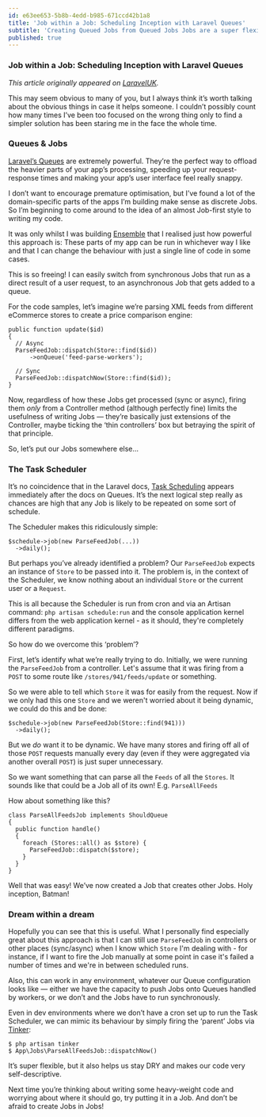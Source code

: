 ```yaml
---
id: e63ee653-5b8b-4edd-b985-671ccd42b1a8
title: 'Job within a Job: Scheduling Inception with Laravel Queues'
subtitle: 'Creating Queued Jobs from Queued Jobs Jobs are a super flexible approach to writing domain-specific parts of your application. Pushing the boundaries of Jobs, we can do some really powerful things to automate and simplify our work.'
published: true
---
```




### Job within a Job: Scheduling Inception with Laravel Queues

*This article originally appeared on* [*LaravelUK*](https://laravelphp.uk/blog/tutorials/job-within-a-job-scheduling-inception-with-laravel-queues)*.*

This may seem obvious to many of you, but I always think it’s worth talking about the obvious things in case it helps someone. I couldn’t possibly count how many times I’ve been too focused on the wrong thing only to find a simpler solution has been staring me in the face the whole time.

### Queues &amp; Jobs

[Laravel’s Queues](https://laravel.com/docs/5.6/queues) are extremely powerful. They’re the perfect way to offload the heavier parts of your app’s processing, speeding up your request-response times and making your app’s user interface feel really snappy.

I don’t want to encourage premature optimisation, but I’ve found a lot of the domain-specific parts of the apps I’m building make sense as discrete Jobs. So I’m beginning to come around to the idea of an almost Job-first style to writing my code.

It was only whilst I was building [Ensemble](https://ens.emble.app/) that I realised just how powerful this approach is: These parts of my app can be run in whichever way I like and that I can change the behaviour with just a single line of code in some cases.

This is so freeing! I can easily switch from synchronous Jobs that run as a direct result of a user request, to an asynchronous Job that gets added to a queue.

For the code samples, let’s imagine we’re parsing XML feeds from different eCommerce stores to create a price comparison engine:

```
public function update($id)
{
  // Async
  ParseFeedJob::dispatch(Store::find($id))
      ->onQueue('feed-parse-workers');
  
  // Sync
  ParseFeedJob::dispatchNow(Store::find($id));
}
```

Now, regardless of how these Jobs get processed (sync or async), firing them *only* from a Controller method (although perfectly fine) limits the usefulness of writing Jobs — they’re basically just extensions of the Controller, maybe ticking the ‘thin controllers’ box but betraying the spirit of that principle.

So, let’s put our Jobs somewhere else…

### The Task Scheduler

It’s no coincidence that in the Laravel docs, [Task Scheduling](https://laravel.com/docs/5.6/scheduling) appears immediately after the docs on Queues. It’s the next logical step really as chances are high that any Job is likely to be repeated on some sort of schedule.

The Scheduler makes this ridiculously simple:

```
$schedule->job(new ParseFeedJob(...))
  ->daily();
```

But perhaps you’ve already identified a problem? Our `ParseFeedJob` expects an instance of `Store` to be passed into it. The problem is, in the context of the Scheduler, we know nothing about an individual `Store` or the current user or a `Request`.

This is all because the Scheduler is run from cron and via an Artisan command: `php artisan schedule:run` and the console application kernel differs from the web application kernel - as it should, they're completely different paradigms.

So how do we overcome this ‘problem’?

First, let’s identify what we’re really trying to do. Initially, we were running the `ParseFeedJob` from a controller. Let's assume that it was firing from a `POST` to some route like `/stores/941/feeds/update` or something.

So we were able to tell which `Store` it was for easily from the request. Now if we only had this one `Store` and we weren't worried about it being dynamic, we could do this and be done:

```
$schedule->job(new ParseFeedJob(Store::find(941)))
  ->daily();
```

But we *do* want it to be dynamic. We have many stores and firing off all of those `POST` requests manually every day (even if they were aggregated via another overall `POST`) is just super unnecessary.

So we want something that can parse all the `Feeds` of all the `Stores`. It sounds like that could be a Job all of its own! E.g. `ParseAllFeeds`

How about something like this?

```
class ParseAllFeedsJob implements ShouldQueue
{
  public function handle()
  {
    foreach (Stores::all() as $store) {
      ParseFeedJob::dispatch($store);
    }
  }
}
```

Well that was easy! We’ve now created a Job that creates other Jobs. Holy inception, Batman!

### Dream within a dream

Hopefully you can see that this is useful. What I personally find especially great about this approach is that I can still use `ParseFeedJob` in controllers or other places (sync/async) when I know which `Store` I'm dealing with - for instance, if I want to fire the Job manually at some point in case it's failed a number of times and we're in between scheduled runs.

Also, this can work in any environment, whatever our Queue configuration looks like — either we have the capacity to push Jobs onto Queues handled by workers, or we don’t and the Jobs have to run synchronously.

Even in dev environments where we don’t have a cron set up to run the Task Scheduler, we can mimic its behaviour by simply firing the ‘parent’ Jobs via [Tinker](https://laravel.com/docs/5.6/artisan#introduction):

```
$ php artisan tinker
$ App\Jobs\ParseAllFeedsJob::dispatchNow()
```

It’s super flexible, but it also helps us stay DRY and makes our code very self-descriptive.

Next time you’re thinking about writing some heavy-weight code and worrying about where it should go, try putting it in a Job. And don’t be afraid to create Jobs in Jobs!

